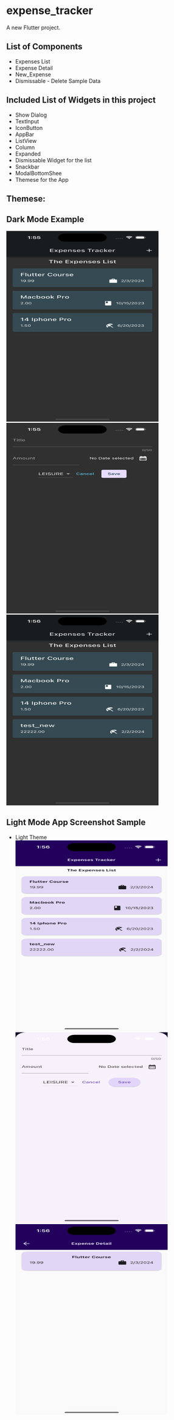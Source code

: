 # expense_tracker

A new Flutter project.

## List of Components
- Expenses List
- Expense Detail
- New_Expense
- Dismissable - Delete Sample Data

## Included List of Widgets in this project
- Show Dialog
- TextInput
- IconButton
- AppBar 
- ListView
- Column
- Expanded
- Dismissable Widget for the list
- Snackbar
- ModalBottomShee
- Themese for the App


## Themese:
## Dark Mode Example 
<img src="./assets/dark1.png" alt="Alt Text" width="400" height="500">

<br/>
<img src="./assets/dark2.png" alt="Alt Text" width="400" height="500">

<br/>
<img src="./assets/dark3.png" alt="Alt Text" width="400" height="500">


## Light Mode App Screenshot Sample
- Light Theme
  <img src="./assets/light.png" alt="Alt Text" width="400" height="500">
  <br/>
  <img src="./assets/light2.png" alt="Alt Text" width="400" height="500">
  <br/>
  <img src="./assets/light3.png" alt="Alt Text" width="400" height="500">